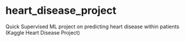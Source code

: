 # heart_disease_project
Quick Supervised ML project on predicting heart disease within patients (Kaggle Heart Disease Project)
